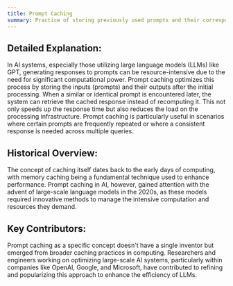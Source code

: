 ```yaml
---
title: Prompt Caching
summary: Practice of storing previously used prompts and their corresponding AI-generated outputs to improve efficiency and reduce computational costs in AI systems.
---
```

## Detailed Explanation:
In AI systems, especially those utilizing large language models (LLMs) like GPT, generating responses to prompts can be resource-intensive due to the need for significant computational power. Prompt caching optimizes this process by storing the inputs (prompts) and their outputs after the initial processing. When a similar or identical prompt is encountered later, the system can retrieve the cached response instead of recomputing it. This not only speeds up the response time but also reduces the load on the processing infrastructure. Prompt caching is particularly useful in scenarios where certain prompts are frequently repeated or where a consistent response is needed across multiple queries.

## Historical Overview:
The concept of caching itself dates back to the early days of computing, with memory caching being a fundamental technique used to enhance performance. Prompt caching in AI, however, gained attention with the advent of large-scale language models in the 2020s, as these models required innovative methods to manage the intensive computation and resources they demand.

## Key Contributors:
Prompt caching as a specific concept doesn't have a single inventor but emerged from broader caching practices in computing. Researchers and engineers working on optimizing large-scale AI systems, particularly within companies like OpenAI, Google, and Microsoft, have contributed to refining and popularizing this approach to enhance the efficiency of LLMs.